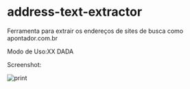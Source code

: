 address-text-extractor
======================
Ferramenta para extrair os endereços de sites de busca como apontador.com.br

Modo de Uso:XX
DADA

Screenshot:

![print](https://raw.github.com/CriativaSoft/address-text-extractor/master/docs/screen01.png)
